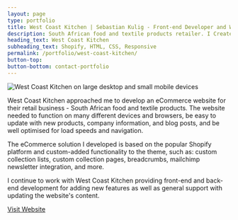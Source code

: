 ```yaml
---
layout: page
type: portfolio
title: West Coast Kitchen | Sebastian Kulig - Front-end Developer and Web Designer
description: South African food and textile products retailer. I Created an eCommerce solution based on the popular Shopify platform with custom-added functionality.
heading_text: West Coast Kitchen
subheading_text: Shopify, HTML, CSS, Responsive
permalink: /portfolio/west-coast-kitchen/
button-top:
button-bottom: contact-portfolio
---
```

          
<img src="{{ site.url }}/assets/img/portfolio-west-coast-kitchen-preview.png" alt="West Coast Kitchen on large desktop and small mobile devices">

West Coast Kitchen approached me to develop an eCommerce website for their retail business - South African food and textile products. The website needed to function on many different devices and browsers, be easy to update with new products, company information, and blog posts, and be well optimised for load speeds and navigation.

The eCommerce solution I developed is based on the popular Shopify platform and custom-added functionality to the theme, such as: custom collection lists, custom collection pages, breadcrumbs, mailchimp newsletter integration, and more.

I continue to work with West Coast Kitchen providing front-end and back-end development for adding new features as well as general support with updating the website's content.

<div class="button-visit-website">
  <a href="http://westcoastkitchen.ie/" target="_blank" title="External link - visit www.westcoastkitchen.ie">Visit Website <i class="fa fa-external-link"></i></a>
</div>
    